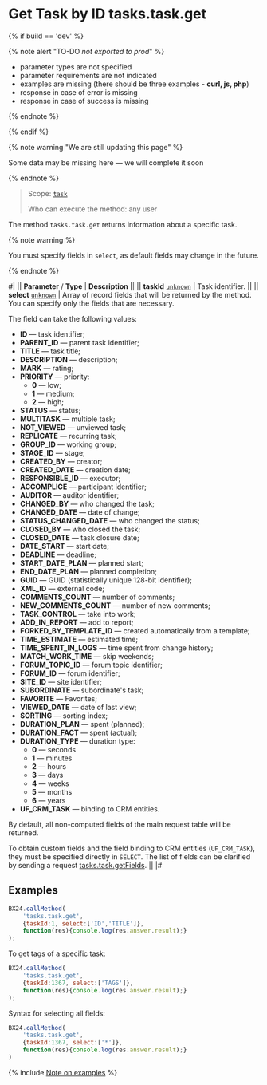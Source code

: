 # Get Task by ID tasks.task.get

{% if build == 'dev' %}

{% note alert "TO-DO _not exported to prod_" %}

- parameter types are not specified
- parameter requirements are not indicated
- examples are missing (there should be three examples - **curl, js, php**)
- response in case of error is missing
- response in case of success is missing
 
{% endnote %}

{% endif %}

{% note warning "We are still updating this page" %}

Some data may be missing here — we will complete it soon

{% endnote %}

> Scope: [`task`](../scopes/permissions.md)
>
> Who can execute the method: any user

The method `tasks.task.get` returns information about a specific task.

{% note warning %}

You must specify fields in `select`, as default fields may change in the future.

{% endnote %}

#|
|| **Parameter** / **Type** | **Description** ||
|| **taskId**
[`unknown`](../data-types.md) | Task identifier. ||
|| **select**
[`unknown`](../data-types.md) | Array of record fields that will be returned by the method. You can specify only the fields that are necessary. 

The field can take the following values: 
- **ID** — task identifier; 
- **PARENT_ID** — parent task identifier; 
- **TITLE** — task title; 
- **DESCRIPTION** — description; 
- **MARK** — rating; 
- **PRIORITY** — priority:
    - **0** — low;
    - **1** — medium;
    - **2** — high;
- **STATUS** — status; 
- **MULTITASK** — multiple task; 
- **NOT_VIEWED** — unviewed task; 
- **REPLICATE** — recurring task; 
- **GROUP_ID** — working group; 
- **STAGE_ID** — stage; 
- **CREATED_BY** — creator; 
- **CREATED_DATE** — creation date; 
- **RESPONSIBLE_ID** — executor; 
- **ACCOMPLICE** — participant identifier; 
- **AUDITOR** — auditor identifier; 
- **CHANGED_BY** — who changed the task; 
- **CHANGED_DATE** — date of change; 
- **STATUS_CHANGED_DATE** — who changed the status; 
- **CLOSED_BY** — who closed the task; 
- **CLOSED_DATE** — task closure date; 
- **DATE_START** — start date; 
- **DEADLINE** — deadline; 
- **START_DATE_PLAN** — planned start; 
- **END_DATE_PLAN** — planned completion; 
- **GUID** — GUID (statistically unique 128-bit identifier); 
- **XML_ID** — external code; 
- **COMMENTS_COUNT** — number of comments; 
- **NEW_COMMENTS_COUNT** — number of new comments; 
- **TASK_CONTROL** — take into work; 
- **ADD_IN_REPORT** — add to report; 
- **FORKED_BY_TEMPLATE_ID** — created automatically from a template; 
- **TIME_ESTIMATE** — estimated time; 
- **TIME_SPENT_IN_LOGS** — time spent from change history; 
- **MATCH_WORK_TIME** — skip weekends; 
- **FORUM_TOPIC_ID** — forum topic identifier; 
- **FORUM_ID** — forum identifier; 
- **SITE_ID** — site identifier; 
- **SUBORDINATE** — subordinate's task; 
- **FAVORITE** — Favorites; 
- **VIEWED_DATE** — date of last view; 
- **SORTING** — sorting index; 
- **DURATION_PLAN** — spent (planned); 
- **DURATION_FACT** — spent (actual); 
- **DURATION_TYPE** — duration type:
    - **0** — seconds
    - **1** — minutes
    - **2** — hours
    - **3** — days
    - **4** — weeks
    - **5** — months
    - **6** — years
- **UF_CRM_TASK** — binding to CRM entities.

By default, all non-computed fields of the main request table will be returned.

To obtain custom fields and the field binding to CRM entities (`UF_CRM_TASK`), they must be specified directly in `SELECT`. The list of fields can be clarified by sending a request [tasks.task.getFields](./tasks-task-get-fields.md). ||
|#

## Examples

```js
BX24.callMethod(
    'tasks.task.get',
    {taskId:1, select:['ID','TITLE']},
    function(res){console.log(res.answer.result);}
);
```

To get tags of a specific task:

```js
BX24.callMethod(
    'tasks.task.get',
    {taskId:1367, select:['TAGS']},
    function(res){console.log(res.answer.result);}
);
```

Syntax for selecting all fields:

```js
BX24.callMethod(
    'tasks.task.get',
    {taskId:1367, select:['*']},
    function(res){console.log(res.answer.result);}
)
```

{% include [Note on examples](../../_includes/examples.md) %}